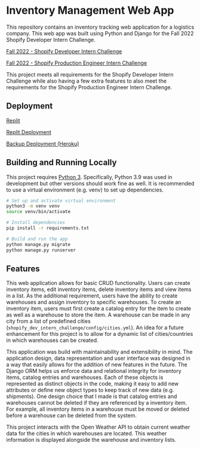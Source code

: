 # Inventory Management Web App

This repository contains an inventory tracking web application for a logistics company. This web app was built using Python and Django for the Fall 2022 Shopify Developer Intern Challenge.

[Fall 2022 - Shopify Developer Intern Challenge](https://docs.google.com/document/d/1PoxpoaJymXmFB3iCMhGL6js-ibht7GO_DkCF2elCySU/edit#heading=h.n7bww7g70ipk)

[Fall 2022 - Shopify Production Engineer Intern Challenge](https://docs.google.com/document/d/1cgmV2DW5mEOxhh5ekyopU4Cef07FNalP7WqAJdgpBuw/edit#heading=h.n7bww7g70ipk)

This project meets all requirements for the Shopify Developer Intern Challenge while also having a few extra features to also meet the requirements for the Shopify Production Engineer Intern Challenge.

## Deployment

[Replit](https://replit.com/@debecerra/shopify-dev-intern-challenge)

[Replit Deployment](https://shopify-dev-intern-challenge.debecerra.repl.co/)

[Backup Deployment (Heroku)](https://inventory-app-debecerra.herokuapp.com/)

## Building and Running Locally

This project requires [Python 3](https://www.python.org/downloads/). Specifically, Python 3.9 was used in development but other versions should work fine as well. It is recommended to use a virtual environment (e.g. venv) to set up dependencies.

```bash
# Set up and activate virtual environment
python3 -m venv venv
source venv/bin/activate

# Install dependencies
pip install -r requirements.txt

# Build and run the app
python manage.py migrate
python manage.py runserver
```

## Features
This web application allows for basic CRUD functionality. Users can create inventory items, edit inventory items, delete inventory items and view items in a list. As the additional requirement, users have the ability to create warehouses and assign inventory to specific warehouses. To create an inventory item, users must first create a catalog entry for the item to create as well as a warehouse to store the item. A warehouse can be made in any city from a list of predefined cities (`shopify_dev_intern_challenge/config/cities.yml`). An idea for a future enhancement for this project is to allow for a dynamic list of cities/countries in which warehouses can be created.

This application was build with maintainability and extensibility in mind. The application design, data representation and user interface was designed in a way that easily allows for the addition of new features in the future. The Django ORM helps us enforce data and relational integrity for inventory items, catalog entries and warehouses. Each of these objects is represented as distinct objects in the code, making it easy to add new attributes or define new object types to keep track of new data (e.g. shipments). One design choice that I made is that catalog entries and warehouses cannot be deleted if they are referenced by a inventory item. For example, all inventory items in a warehouse must be moved or deleted before a warehouse can be deleted from the system.

This project interacts with the Open Weather API to obtain current weather data for the cities in which warehouses are located. This weather information is displayed alongside the warehouse and inventory lists. 
